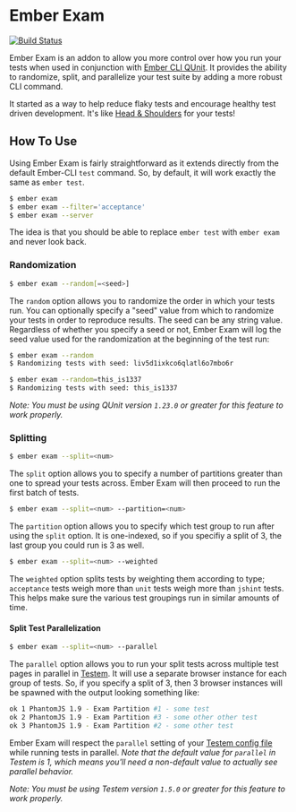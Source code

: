 # Ember Exam

[![Build Status](https://travis-ci.org/trentmwillis/ember-exam.svg)](https://travis-ci.org/trentmwillis/ember-exam)

Ember Exam is an addon to allow you more control over how you run your tests when used in conjunction with [Ember CLI QUnit](https://github.com/ember-cli/ember-cli-qunit). It provides the ability to randomize, split, and parallelize your test suite by adding a more robust CLI command.

It started as a way to help reduce flaky tests and encourage healthy test driven development. It's like [Head & Shoulders](http://www.headandshoulders.com/) for your tests!

## How To Use

Using Ember Exam is fairly straightforward as it extends directly from the default Ember-CLI `test` command. So, by default, it will work exactly the same as `ember test`.

```bash
$ ember exam
$ ember exam --filter='acceptance'
$ ember exam --server
```

 The idea is that you should be able to replace `ember test` with `ember exam` and never look back.

### Randomization

```bash
$ ember exam --random[=<seed>]
```

The `random` option allows you to randomize the order in which your tests run. You can optionally specify a "seed" value from which to randomize your tests in order to reproduce results. The seed can be any string value. Regardless of whether you specify a seed or not, Ember Exam will log the seed value used for the randomization at the beginning of the test run:

```bash
$ ember exam --random
$ Randomizing tests with seed: liv5d1ixkco6qlatl6o7mbo6r

$ ember exam --random=this_is1337
$ Randomizing tests with seed: this_is1337
```

_Note: You must be using QUnit version `1.23.0` or greater for this feature to work properly._

### Splitting

```bash
$ ember exam --split=<num>
```

The `split` option allows you to specify a number of partitions greater than one to spread your tests across. Ember Exam will then proceed to run the first batch of tests.

```bash
$ ember exam --split=<num> --partition=<num>
```

The `partition` option allows you to specify which test group to run after using the `split` option. It is one-indexed, so if you specifiy a split of 3, the last group you could run is 3 as well.

```bash
$ ember exam --split=<num> --weighted
```

The `weighted` option splits tests by weighting them according to type; `acceptance` tests weigh more than `unit` tests weigh more than `jshint` tests. This helps make sure the various test groupings run in similar amounts of time.

#### Split Test Parallelization

```bash
$ ember exam --split=<num> --parallel
```

The `parallel` option allows you to run your split tests across multiple test pages in parallel in [Testem](https://github.com/testem/testem). It will use a separate browser instance for each group of tests. So, if you specify a split of 3, then 3 browser instances will be spawned with the output looking something like:

```bash
ok 1 PhantomJS 1.9 - Exam Partition #1 - some test
ok 2 PhantomJS 1.9 - Exam Partition #3 - some other other test
ok 3 PhantomJS 1.9 - Exam Partition #2 - some other test
```

Ember Exam will respect the `parallel` setting of your [Testem config file](https://github.com/testem/testem/blob/master/docs/config_file.md#config-level-options) while running tests in parallel. _Note that the default value for `parallel` in Testem is 1, which means you'll need a non-default value to actually see parallel behavior._

_Note: You must be using Testem version `1.5.0` or greater for this feature to work properly._
